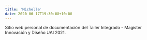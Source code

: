 ```yaml
---
title: 'Michelle'
date: 2020-06-17T19:30:08+10:00
---
```


<!-- Descripción inicial -->
Sitio web personal de documentación del Taller Integrado - Magíster Innovación y Diseño UAI 2021. 
